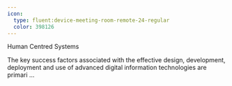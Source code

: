 ```yaml
---
icon:
  type: fluent:device-meeting-room-remote-24-regular
  color: 398126
---
```

Human Centred Systems

The key success factors associated with the effective design, development, deployment and use of advanced digital information technologies are primari ... 
